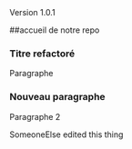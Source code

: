 <html>Version 1.0.1</html>

##accueil de notre repo

### Titre refactoré
Paragraphe


### Nouveau paragraphe
Paragraphe 2

SomeoneElse edited this thing